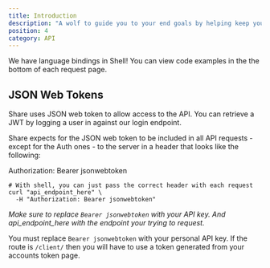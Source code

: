 ```yaml
---
title: Introduction
description: "A wolf to guide you to your end goals by helping keep you on track weely, bi-weekly or even monthly and yearly goals."
position: 4
category: API
---
```


We have language bindings in Shell! You can view code examples in the the bottom of each request page.

## JSON Web Tokens

Share uses JSON web token to allow access to the API. You can retrieve a JWT by logging a user in against our login endpoint.

Share expects for the JSON web token to be included in all API requests - except for the Auth ones - to the server in a header that looks like the following:

Authorization: Bearer jsonwebtoken

```shell
# With shell, you can just pass the correct header with each request
curl "api_endpoint_here" \
  -H "Authorization: Bearer jsonwebtoken"
```

_Make sure to replace `Bearer jsonwebtoken` with your API key. And api_endpoint_here with the endpoint your trying to request._

<alert type="info">

You must replace `Bearer jsonwebtoken` with your personal API key. If the route is `/client/` then you will have to use a token generated from your accounts token page.
</alert>
